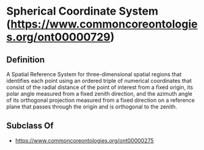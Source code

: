 # Spherical Coordinate System (https://www.commoncoreontologies.org/ont00000729)

## Definition
A Spatial Reference System for three-dimensional spatial regions that identifies each point using an ordered triple of numerical coordinates that consist of the radial distance of the point of interest from a fixed origin, its polar angle measured from a fixed zenith direction, and the azimuth angle of its orthogonal projection measured from a fixed direction on a reference plane that passes through the origin and is orthogonal to the zenith.

## Subclass Of
- https://www.commoncoreontologies.org/ont00000275

